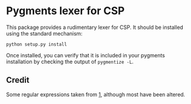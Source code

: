 # Pygments lexer for CSP

This package provides a rudimentary lexer for CSP. It should be installed using
the standard mechanism:

    python setup.py install

Once installed, you can verify that it is included in your pygments
installation by checking the output of `pygmentize -L`.

## Credit

Some regular expressions taken from [1], although most have been altered.

[1]: https://github.com/tomgr/cspm-textmate
